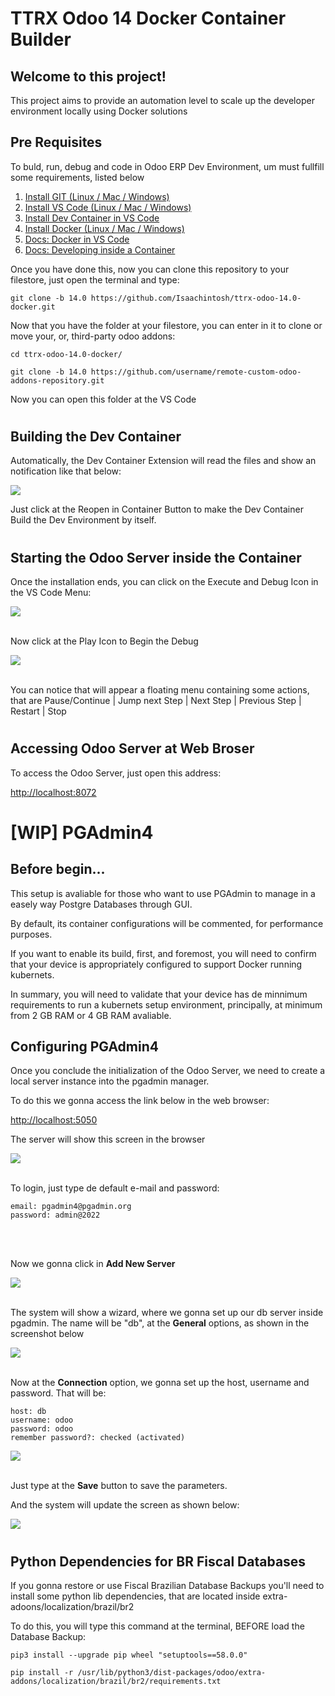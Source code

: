 # TTRX Odoo 14 Docker Container Builder

## Welcome to this project!


This project aims to provide an automation level to scale up the developer environment locally using Docker solutions


## Pre Requisites


To buld, run, debug and code in Odoo ERP Dev Environment, um must fullfill some requirements, listed below 


<ol>
    <li>
        <a href="https://git-scm.com/book/en/v2/Getting-Started-Installing-Git">Install GIT (Linux / Mac / Windows)</a>
    </li>
    <li>
        <a href="https://code.visualstudio.com/download">Install VS Code (Linux / Mac / Windows)</a>
    </li>
    <li>
        <a href="https://marketplace.visualstudio.com/items?itemName=ms-vscode-remote.remote-containers">Install Dev Container in VS Code</a>
    </li>
    <li>
        <a href="https://docs.docker.com/get-docker/">Install Docker (Linux / Mac / Windows)</a>
    </li>
    <li>
        <a href="https://code.visualstudio.com/docs/containers/overview">Docs: Docker in VS Code</a>
    </li>
    <li>
        <a href="https://code.visualstudio.com/docs/devcontainers/containers">Docs: Developing inside a Container</a>
    </li>
</ol>

Once you have done this, now you can clone this repository to your filestore, just open the terminal and type:

    git clone -b 14.0 https://github.com/Isaachintosh/ttrx-odoo-14.0-docker.git


Now that you have the folder at your filestore, you can enter in it to clone or move your, or, third-party odoo addons:

    cd ttrx-odoo-14.0-docker/

    git clone -b 14.0 https://github.com/username/remote-custom-odoo-addons-repository.git

Now you can open this folder at the VS Code

# 
## Building the Dev Container

Automatically, the Dev Container Extension will read the files and show an notification like that below:

<img src="./static/img/dev_container_configuration_file.png"/>

Just click at the Reopen in Container Button to make the Dev Container Build the Dev Environment by itself.

#
## Starting the Odoo Server inside the Container

Once the installation ends, you can click on the Execute and Debug Icon in the VS Code Menu:

<img src="./static/img/execute_and_debug_menu.png"/>

<br/>
<br/>

Now click at the Play Icon to Begin the Debug

<img src="./static/img/run_odoo_instance_button.png"/>

<br/>
<br/>

You can notice that will appear a floating menu containing some actions, that are Pause/Continue | Jump next Step | Next Step | Previous Step | Restart | Stop

#
## Accessing Odoo Server at Web Broser

To access the Odoo Server, just open this address:

<a href="http://localhost:8072">http://localhost:8072</a>

# [WIP] PGAdmin4
## Before begin...

This setup is avaliable for those who want to use PGAdmin to manage in a easely way Postgre Databases through GUI.

By default, its container configurations will be commented, for performance purposes.

If you want to enable its build, first, and foremost, you will need to confirm that your device is appropriately configured to support Docker running kubernets.

In summary, you will need to validate that your device has de minnimum requirements to run a kubernets setup environment, principally, at minimum from 2 GB RAM or 4 GB RAM avaliable.

## Configuring PGAdmin4

Once you conclude the initialization of the Odoo Server, we need to create a local server instance into the pgadmin manager.

To do this we gonna access the link below in the web browser:

<a href="http://localhost:5050">http://localhost:5050</a>

The server will show this screen in the browser

<img src="./static/img/pgadmin4-in-browser.png"/>

<br/>
<br/>

To login, just type de default e-mail and password:

    email: pgadmin4@pgadmin.org
    password: admin@2022

<br/>
<br/>

Now we gonna click in <strong>Add New Server</strong>

<img src="./static/img/pgAdmin-4-add-new-server.png"/>

<br/>
<br/>

The system will show a wizard, where we gonna set up our db server inside pgadmin.
The name will be "db", at the <strong>General</strong> options, as shown in the screenshot below

<img src="./static/img/pgAdmin-4-new-server-01.png"/>

<br/>
<br/>

Now at the <strong>Connection</strong> option, we gonna set up the host, username and password. That will be:

    host: db
    username: odoo
    password: odoo
    remember password?: checked (activated)

<img src="./static/img/pgAdmin-4-new-server-02.png">

<br/>
<br/>

Just type at the <strong>Save</strong> button to save the parameters.

And the system will update the screen as shown below:

<img src="./static/img/pgAdmin-4-db-server.png">

#
## Python Dependencies for BR Fiscal Databases

If you gonna restore or use Fiscal Brazilian Database Backups you'll need to install some python lib dependencies, that are located inside extra-adoons/localization/brazil/br2

To do this, you will type this command at the terminal, BEFORE load the Database Backup:

    pip3 install --upgrade pip wheel "setuptools==58.0.0"

    pip install -r /usr/lib/python3/dist-packages/odoo/extra-addons/localization/brazil/br2/requirements.txt

